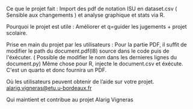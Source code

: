Ce que le projet fait :
  Import des pdf de notation ISU en dataset.csv ( Sensible aux changements ) et analyse graphique et stats via R. 
  
Pourquoi le projet est utile :
  Améliorer et q=guider les jugements + projet scolaire.
  
Prise en main du projet par les utilisateurs :
  Pour la partie PDF, il suffit de modifier le path du document.pdf(l8) source dans le code puis de l'éxécuter. ( Possible de modifier le nom dans les dernieres lignes du document.py)
  Même chose pour R, injecte le document.csv et éxécute. C'est un quarto et donc fournira un PDF.

Où les utilisateurs peuvent obtenir de l’aide sur votre projet.
  alarig.vigneras@etu.u-bordeaux.fr
  
Qui maintient et contribue au projet
  Alarig Vigneras
